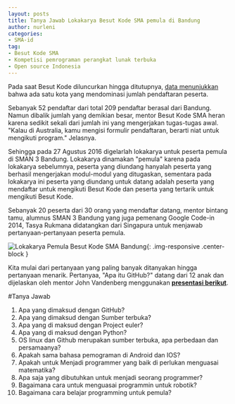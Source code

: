 ```yaml
---
layout: posts
title: Tanya Jawab Lokakarya Besut Kode SMA pemula di Bandung 
author: nurleni
categories:
- SMA-id
tag:
- Besut Kode SMA
- Kompetisi pemrograman perangkat lunak terbuka
- Open source Indonesia
---
```


Pada saat Besut Kode diluncurkan hingga ditutupnya, [data menunjukkan](http://wikimedia-id.github.io/sma-id/2017/01/03/HasilBesutKodeSMA.html) bahwa ada satu kota yang mendominasi jumlah pendaftaran peserta. 

Sebanyak 52 pendaftar dari total 209 pendaftar berasal dari Bandung. Namun dibalik jumlah yang demikian besar, mentor Besut Kode SMA heran karena sedikit sekali dari jumlah ini yang mengerjakan tugas-tugas awal. "Kalau di Australia, kamu mengisi formulir pendaftaran, berarti niat untuk mengikuti program." Jelasnya. 

Sehingga pada 27 Agustus 2016 digelarlah lokakarya untuk peserta pemula di SMAN 3 Bandung. Lokakarya dinamakan "pemula" karena pada lokakarya sebelumnya, peserta yang diundang hanyalah peserta yang berhasil mengerjakan modul-modul yang ditugaskan, sementara pada lokakarya ini peserta yang diundang untuk datang adalah peserta yang mendaftar untuk mengikuti Besut Kode dan peserta yang tertarik untuk mengikuti Besut Kode. 

Sebanyak 20 peserta dari 30 orang yang mendaftar datang, mentor bintang tamu, alumnus SMAN 3 Bandung yang juga pemenang Google Code-in 2014, Tasya Rukmana didatangkan dari Singapura untuk menjawab pertanyaan-pertanyaan peserta pemula. 

![Lokakarya Pemula Besut Kode SMA Bandung](http://wikimedia-id.github.io/besutkode/img/blog/Peserta%20Lokakarya%20pemula%20Besut%20Kode%20SMA%20%20Bandung%202.jpg "Lokakarya Pemula Besut Kode SMA Bandung"){: .img-responsive .center-block } 


Kita mulai dari pertanyaan yang paling banyak ditanyakan hingga pertanyaan menarik. Pertanyaa, "Apa itu GitHub?" datang dari 12 anak dan dijelaskan oleh mentor John Vandenberg menggunakan **[presentasi berikut](http://www.slideshare.net/jayvdb/workshop-2-65341653)**. 

#Tanya Jawab 

1. Apa yang dimaksud dengan GitHub?<br>
2. Apa yang dimaksud dengan Sumber terbuka?<br>
3. Apa yang di maksud dengan Project euler?<br>
4. Apa yang di maksud dengan Python?<br>
5. OS linux dan Github merupakan sumber terbuka, apa perbedaan dan persamaanya?<br>
6. Apakah sama bahasa pemograman di Android dan IOS? <br>
7. Apakah untuk Menjadi programmer yang baik di perlukan menguasai matematika?<br> 
8. Apa saja yang dibutuhkan untuk menjadi seorang programmer?<br>
9. Bagaimana cara untuk menguasai programmin untuk robotik?<br>
10. Bagaimana cara belajar programming untuk pemula?<br>
